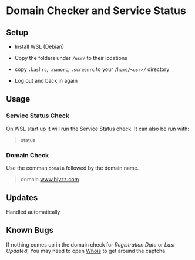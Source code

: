 # Domain Checker and Service Status 

## Setup

- Install WSL (Debian)

- Copy the folders under `/usr/` to their locations

- copy `.bashrc`, `.nanorc`, `.screenrc` to your `/home/<usr>/` directory

- Log out and back in again

## Usage

### Service Status Check

On WSL start up it will run the Service Status check. It can also be run with:

> status

### Domain Check

Use the comman `domain` followed by the domain name.

> domain www.blyzz.com

## Updates

Handled automatically

## Known Bugs

If nothing comes up in the domain check for _Registration Date_ or _Last Updated_, You may need to open [Whois](https://whois.com/whois/example.com) to get around the captcha.
